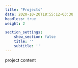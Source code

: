 ```yaml
---
title: "Projects"
date: 2020-10-20T18:55:12+03:30
headless: true
weight: 2

section_settings:
    show_section: false
    title: ''
    subtitle: ''
---
```


project  content
